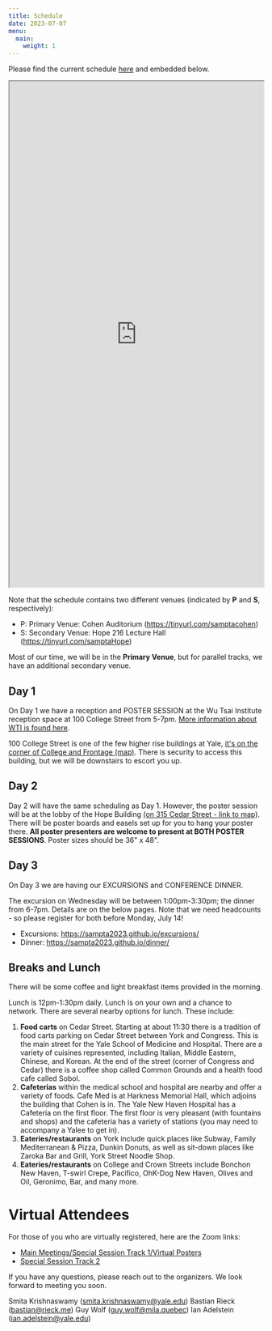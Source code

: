 ```yaml
---
title: Schedule
date: 2023-07-07
menu:
  main:
    weight: 1
---
```

Please find the current schedule [here](https://docs.google.com/spreadsheets/d/1Cjk7A3hcpdp0DOp9j75RS8mK5xk6OxXxudjb9jpiZ8A/edit?usp=sharing) and embedded below.

<div markdown="0">

<iframe width="100%" height="1000" src="https://docs.google.com/spreadsheets/d/e/2PACX-1vShzY3jYTD4_ce0-Pa366GexHUnKBAPnhxW97-Ruxm0QNI38Fmfrx229O-q8CI21EjXfhtSJpyCeFd4/pubhtml?gid=0&amp;single=true&amp;widget=true&amp;headers=false"></iframe>

</div>

Note that the schedule contains two different venues (indicated by **P** and **S**, respectively):

- P: Primary Venue: Cohen Auditorium (https://tinyurl.com/samptacohen)
- S: Secondary Venue: Hope 216 Lecture Hall (https://tinyurl.com/samptaHope)

Most of our time, we will be in the **Primary Venue**, but for parallel tracks, we have an additional secondary venue.

## Day 1

On Day 1 we have a reception and POSTER SESSION at the Wu Tsai Institute reception space at 100 College Street from 5-7pm. [More information about WTI is found here](https://wti.yale.edu/).

100 College Street is one of the few higher rise buildings at Yale, [it's on the corner of College and Frontage (map)](https://www.loopnet.com/Listing/100-College-St-New-Haven-CT/9650923/). There is security to access this building, but we will be downstairs to escort you up. 

## Day 2

Day 2 will have the same scheduling as Day 1. However, the poster session will be at the lobby of the Hope Building [(on 315 Cedar Street - link to map)](https://www.campus-maps.com/yale-university/hope-memorial-building-315-cedar-st/). There will be poster boards and easels set up for you to hang your poster there. **All poster presenters are welcome to present at BOTH POSTER SESSIONS**. Poster sizes should be 36" x 48". 

## Day 3

On Day 3 we are having our EXCURSIONS and CONFERENCE DINNER. 

The excursion on Wednesday will be between 1:00pm-3:30pm; the dinner from 6-7pm. Details are on the below pages. Note that we need headcounts - so please register for both before Monday, July 14!
- Excursions: https://sampta2023.github.io/excursions/
- Dinner: https://sampta2023.github.io/dinner/

## Breaks and Lunch

There will be some coffee and light breakfast items provided in the morning. 

Lunch is 12pm-1:30pm daily. Lunch is on your own and a chance to network. There are several nearby options for lunch. These include: 
1. **Food carts** on Cedar Street. Starting at about 11:30 there is a tradition of food carts parking on Cedar Street between York and Congress. This is the main street for the Yale School of Medicine and Hospital. There are a variety of cuisines represented, including Italian, Middle Eastern, Chinese, and Korean. At the end of the street (corner of Congress and Cedar) there is a coffee shop called Common Grounds and a health food cafe called Sobol. 
2. **Cafeterias** within the medical school and hospital are nearby and offer a variety of foods. Cafe Med is at Harkness Memorial Hall, which adjoins the building that Cohen is in. The Yale New Haven Hospital has a Cafeteria on the first floor. The first floor is very pleasant (with fountains and shops) and the cafeteria has a variety of stations (you may need to accompany a Yalee to get in). 
3. **Eateries/restaurants** on York include quick places like Subway, Family Mediterranean & Pizza, Dunkin Donuts, as well as sit-down places like Zaroka Bar and Grill, York Street Noodle Shop.
4. **Eateries/restaurants** on College and Crown Streets include Bonchon New Haven, T-swirl Crepe, Pacifico, OhK-Dog New Haven, Olives and Oil, Geronimo, Bar, and many more. 

# Virtual Attendees

For those of you who are virtually registered, here are the Zoom links:
- [Main Meetings/Special Session Track 1/Virtual Posters](https://zoom.us/j/94573213828)
- [Special Session Track 2](https://yale.zoom.us/j/92949282124)

If you have any questions, please reach out to the organizers. We look forward to meeting you soon.  

Smita Krishnaswamy (smita.krishnaswamy@yale.edu)
Bastian Rieck (bastian@rieck.me)
Guy Wolf (guy.wolf@mila.quebec)
Ian Adelstein (ian.adelstein@yale.edu)

